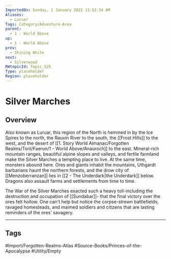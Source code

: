 ```yaml
---
ImportedOn: Sunday, 2 January 2022 11:52:34 AM
Aliases:
  - Luruar
Tags: Category/Adventure-Area
parent:
  - 1 - World Above
up:
  - 1 - World Above
prev:
  - Shining White
next:
  - Silverwood
RWtopicId: Topic_525
Type: placeholder
Region: placeholder
---
```

# Silver Marches
## Overview
Also known as Luruar, this region of the North is hemmed in by the Ice Spires to the north, the Rauvin River to the south, the [[Frost Hills]] to the west, and the desert of [[1. Story World Almanac/Forgotten Realms/Toril/Faerun/1 - World Above/Anauroch]] to the east. Mineral-rich mountain ranges, beautiful alpine slopes and valleys, and fertile farmland make the Silver Marches a tempting place to live. At the same time, monsters abound here. Ores and giants inhabit the mountains, Uthgardt barbarians haunt the northern forests, and the drow city of [[Menzoberranzan]] lies in [[2 - The Underdark|the Underdark]] below. Dragons also assault farms and settlements from time to time.

The War of the Silver Marches exacted such a heavy toll-including the destruction and occupation of [[Sundabar]]- that the final victory over the ores felt hollow. One can't help but notice the corpse-strewn battlefields, ravaged homesteads, and maimed soldiers and citizens that are lasting reminders of the ores' savagery.


---
## Tags
#Import/Forgotten-Realms-Atlas #Source-Books/Princes-of-the-Apocalypse #Utility/Empty

